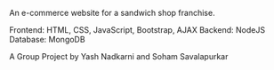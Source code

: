 An e-commerce website for a sandwich shop franchise.

Frontend: HTML, CSS, JavaScript, Bootstrap, AJAX
Backend: NodeJS
Database: MongoDB

A Group Project by Yash Nadkarni and Soham Savalapurkar 
